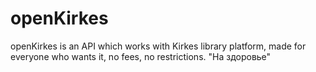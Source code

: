 # openKirkes
openKirkes is an API which works with Kirkes library platform, made for everyone who wants it, no fees, no restrictions. "На здоровье"
